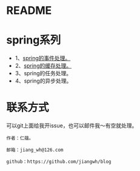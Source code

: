 # README


# spring系列
- 1、<a href="https://github.com/jiangwh/blog/blob/master/spring/Spring%E4%B8%AD%E7%9A%84%E4%BA%8B%E4%BB%B6%E5%A4%84%E7%90%86.md">spring的事件处理。</a>
- 2、<a href="https://github.com/jiangwh/blog/blob/master/spring/Spring%E4%B8%AD%E7%9A%84%E7%BC%93%E5%AD%98%E5%A4%84%E7%90%86.md">spring的缓存处理。</a>
- 3、spring的任务处理。
- 4、spring的异步处理。


# 联系方式



可以git上面给我开issue，也可以邮件我～有空就处理。





```
作者：仁蕴。

邮箱：jiang_wh@126.com 

github：https://github.com/jiangwh/blog
```